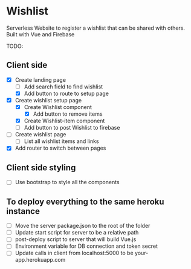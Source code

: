 # Wishlist
Serverless Website to register a wishlist that can be shared with others. Built with Vue and Firebase


TODO:
## Client side
* [x] Create landing page
  * [ ] Add search field to find wishlist
  * [x] Add button to route to setup page
* [x] Create wishlist setup page
  * [x] Create Wishlist component
    * [x] Add button to remove items 
  * [x] Create Wishlist-item component
  * [ ] Add button to post Wishlist to firebase
* [ ] Create wishlist page
  * [ ] List all wishlist items and links
* [x] Add router to switch between pages

## Client side styling
* [ ] Use bootstrap to style all the components


## To deploy everything to the same heroku instance

* [ ] Move the server package.json to the root of the folder
* [ ] Update start script for server to be a relative path
* [ ] post-deploy script to server that will build Vue.js
* [ ] Environment variable for DB connection and token secret
* [ ] Update calls in client from localhost:5000 to be your-app.herokuapp.com
